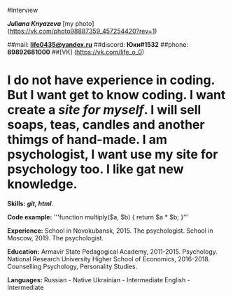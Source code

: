  #Interview

***Juliana Knyazeva***
[my photo] (https://vk.com/photo98887359_457254420?rev=1)

##mail: **life0435@yandex.ru**
##discord: **Юки#1532**
##phone: **89892681000**
##[VK] (https://vk.com/life_o_0)

# I do not have experience in coding. But I want get to know coding. I want create a _site for myself_. I will sell soaps, teas, candles and another thimgs of **hand-made**. I am psychologist, I want use my site for **psychology** too. I like gat new knowledge.

**Skills:** ***git, html***.

**Code example:** '''function multiply($a, $b) {
return $a * $b;
}'''

**Experience:**
School in Novokubansk, 2015. The psychologist.
School in Moscow, 2019. The psychologist.

**Education:** 
Armavir State Pedagogical Academy, 2011-2015. Psychology.
National Research University Higher School of Economics, 2016-2018. Counselling Psychology, Personality Studies.

**Languages:**
Russian - Native
Ukrainian - Intermediate
English - Intermediate 

